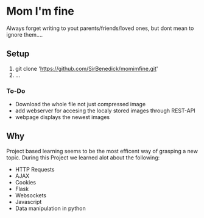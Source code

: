 # Mom I'm fine

Always forget writing to yout parents/friends/loved ones, but dont mean to ignore them....




## Setup
1. git clone 'https://github.com/SirBenedick/momimfine.git'
2. ...


### To-Do
* Download the whole file not just compressed image
* add webserver for accesing the localy stored images through REST-API
* webpage displays the newest images


## Why
Project based learning seems to be the most efficent way of grasping a new topic.
During this Project we learned alot about the following:

* HTTP Requests
* AJAX
* Cookies
* Flask
* Websockets
* Javascript
* Data manipulation in python

